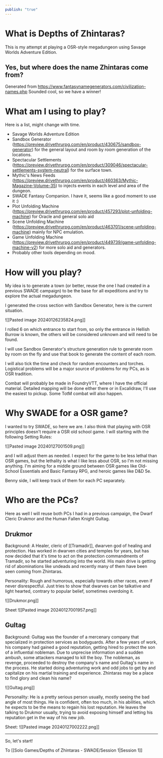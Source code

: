 ```yaml
---
publish: "true"
---
```


# What is Depths of Zhintaras?
This is my attempt at playing a OSR-style megadungeon using Savage Worlds Adventure Edition.

## Yes, but where does the name Zhintaras come from?
Generated from https://www.fantasynamegenerators.com/civilization-names.php
Sounded cool, so we have a winner!

# What am I using to play? 

Here is a list, might change with time.
- Savage Worlds Adventure Edition
- Sandbox Generator (https://preview.drivethrurpg.com/en/product/430675/sandbox-generator) for the general layout and room by room generation of the locations.
- Spectacular Settlements (https://preview.drivethrurpg.com/en/product/309046/spectacular-settlements-system-neutral) for the surface town.
- Mythic's News Feeds (https://preview.drivethrurpg.com/en/product/460363/Mythic-Magazine-Volume-35) to injects events in each level and area of the dungeon.
- SWADE Fantasy Companion. I have it, seems like a good moment to use it :)
- Plot Unfolding Machine (https://preview.drivethrurpg.com/en/product/457293/plot-unfolding-machine) for Oracle and general solo aid
- Scene Unfolding Machine (https://preview.drivethrurpg.com/en/product/463701/scene-unfolding-machine) mainly for NPC emulation.
- Game Unfolding Machine (https://preview.drivethrurpg.com/en/product/449739/game-unfolding-machine-v2) for more solo aid and generators.
- Probably other tools depending on mood.

# How will you play?
My idea is to generate a town (or better, reuse the one I had created in a previous SWADE campaign) to be the base for all expeditions and try to explore the actual megadungeon.

I generated the cross section with Sandbox Generator, here is the current situation.

![[Pasted image 20240126235824.png]]

I rolled 6 on which entrance to start from, so only the entrance in Hellish Burrow is known, the others will be considered unknown and will need to be found.

I will use Sandbox Generator's structure generation rule to generate room by room on the fly and use that book to generate the content of each room.

I will also tick the time and check for random encounters and torches. Logistical problems will be a major source of problems for my PCs, as is OSR tradition.

Combat will probably be made in FoundryVTT, where I have the official material. Detailed mapping will be done either there or in Excalidraw, I'll use the easiest to pickup. Some TotM combat will also happen.

# Why SWADE for a OSR game?
I wanted to try SWADE, so here we are.
I also think that playing with OSR principles doesn't require a OSR old school game.
I will starting with the following Setting Rules:

![[Pasted image 20240127001509.png]]

and I will adjust them as needed. I expect for the game to be less lethal than OSR games, but the lethality is what I like less about OSR, so I'm not missing anything. I'm aiming for a middle ground between OSR games like Old-School Essentials and Basic Fantasy RPG, and heroic games like D&D 5e.

Benny side, I will keep track of them for each PC separately.

# Who are the PCs?
Here as well I will reuse both PCs I had in a previous campaign, the Dwarf Cleric Drukmor and the Human Fallen Knight Gultag.

## Drukmor
Background:
A Healer, cleric of [[Tramadir]], dwarven god of healing and protection.
Has worked in dwarven cities and temples for years, but has now decided that it's time to act on the protection commandments of Tramadir, so he started adventuring into the world. His main drive is getting rid of abominations like undeads and recently many of them have been seen coming from Zhintaras.

Personality:
Rough and humorous, especially towards other races, even if never disrespectful. Just tries to show that dwarves can be talkative and light hearted, contrary to popular belief, sometimes overdoing it.

![[Drukmor.png]]

Sheet
![[Pasted image 20240127001957.png]]

## Gultag
Background:
Gultag was the founder of a mercenary company that specialized in protection services as bodyguards.
After a few years of work, his company had gained a good reputation, getting hired to protect the son of a influential nobleman.
Due to unprecise information and a sudden ambush, some attackers managed to kill the boy.
The nobleman, as revenge, proceeded to destroy the company's name and Gultag's name
in the process.
He started doing adventuring work and odd jobs to get by and capitalize on his
martial training and experience. Zhintaras may be a place to find glory and clean his name?

![[Gultag.png]]

Personality:
He is a pretty serious person usually, mostly seeing the bad angle of most things.
He is confident, often too much, in his abilities, which he expects to be the means to regain his lost reputation.
He leaves the talking to Drukmor usually, trying to avoid exposing himself and letting his
reputation get in the way of his new job.

Sheet:
![[Pasted image 20240127002222.png]]

---
So, let's start!

To [[Solo Games/Depths of Zhintaras - SWADE/Session 1|Session 1]]